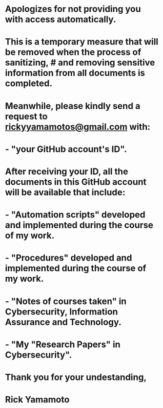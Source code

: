 # Apologizes for not providing you with access automatically.
# This is a temporary measure that will be removed when the process of sanitizing, # and removing sensitive information from all documents is completed.
#
# Meanwhile, please kindly send a request to rickyyamamotos@gmail.com with:
#        - "your GitHub account's ID".
#
# After receiving your ID, all the documents in this GitHub account will be available that include:
#       - "Automation scripts" developed and implemented during the course of my work.
#       - "Procedures" developed and implemented during the course of my work.
#       - "Notes of courses taken" in Cybersecurity, Information Assurance and Technology.
#       - "My "Research Papers" in Cybersecurity".
#
# Thank you for your undestanding,
#
# Rick Yamamoto
